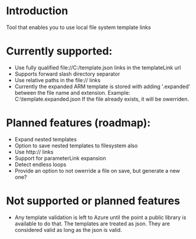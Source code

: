 # Introduction
Tool that enables you to use local file system template links

# Currently supported:
- Use fully qualified file://C:/template.json links in the templateLink url
- Supports forward slash directory separator
- Use relative paths in the file:// links
- Currently the expanded ARM template is stored with adding '.expanded' between the file name and extension.
	Example: C:\template.expanded.json
	If the file already exists, it will be owerriden. 

# Planned features (roadmap):
- Expand nested templates
- Option to save nested templates to filesystem also
- Use http:// links
- Support for parameterLink expansion
- Detect endless loops
- Provide an option to not owerride a file on save, but generate a new one?

# Not supported or planned features
- Any template validation is left to Azure until the point a public library is available to do that.
	The templates are treated as json. 
	They are considered valid as long as the json is valid.
